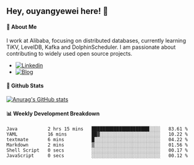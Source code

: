 ## Hey, ouyangyewei here! :wave:

#### :rocket: About Me
I work at Alibaba, focusing on distributed databases, currently learning TiKV, LevelDB, Kafka and DolphinScheduler. I am passionate about contributing to widely used open source projects.

- [![Linkedin](https://img.shields.io/badge/LinkedIn-ouyangyewei-blue)](https://www.linkedin.com/in/ouyangyewei/)
- [![Blog](https://img.shields.io/badge/Blog-yeweiouyang-orange)](https://blog.csdn.net/yeweiouyang)

#### :star2: Github Stats
[![Anurag's GitHub stats](https://github-readme-stats.vercel.app/api?username=ouyangyewei&show_icons=true&cache_seconds=3600&theme=tokyonight)](https://github.com/anuraghazra/github-readme-stats)

#### :bar_chart: Weekly Development Breakdown
<!--START_SECTION:waka-->

```text
Java           2 hrs 15 mins   █████████████████████░░░░   83.61 %
YAML           16 mins         ██▓░░░░░░░░░░░░░░░░░░░░░░   10.22 %
textmate       6 mins          █░░░░░░░░░░░░░░░░░░░░░░░░   04.22 %
Markdown       2 mins          ▒░░░░░░░░░░░░░░░░░░░░░░░░   01.56 %
Shell Script   0 secs          ░░░░░░░░░░░░░░░░░░░░░░░░░   00.17 %
JavaScript     0 secs          ░░░░░░░░░░░░░░░░░░░░░░░░░   00.12 %
```

<!--END_SECTION:waka-->
